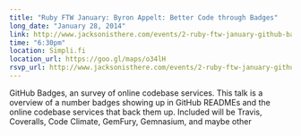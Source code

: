 ```yaml
---
title: "Ruby FTW January: Byron Appelt: Better Code through Badges"
long_date: "January 28, 2014"
link: http://www.jacksonisthere.com/events/2-ruby-ftw-january-github-badges
time: "6:30pm"
location: Simpli.fi
location_url: https://goo.gl/maps/o34lH
rsvp_url: http://www.jacksonisthere.com/events/2-ruby-ftw-january-github-badges
---
```


GitHub Badges, an survey of online codebase services. This talk is a overview of a number badges showing up in GitHub READMEs and the online codebase services that back them up. Included will be Travis, Coveralls, Code Climate, GemFury, Gemnasium, and maybe other
